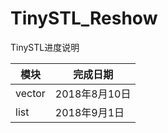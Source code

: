 # TinySTL_Reshow

TinySTL进度说明

模块     | 完成日期
-------- | ---
vector | 2018年8月10日
list    | 2018年9月1日
